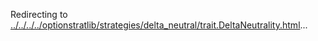 Redirecting to
[../../../../optionstratlib/strategies/delta_neutral/trait.DeltaNeutrality.html](../../../../optionstratlib/strategies/delta_neutral/trait.DeltaNeutrality.html)\...
